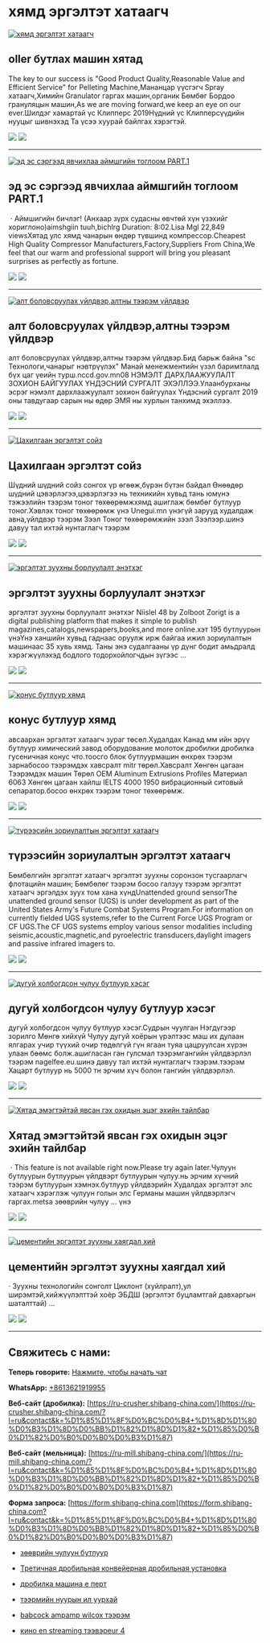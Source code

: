 # хямд эргэлтэт хатаагч

<a href="https://swt.shibang-china.com/?l=ru&img&k=%D1%85%D1%8F%D0%BC%D0%B4+%D1%8D%D1%80%D0%B3%D1%8D%D0%BB%D1%82%D1%8D%D1%82+%D1%85%D0%B0%D1%82%D0%B0%D0%B0%D0%B3%D1%87" target="_blank">![хямд эргэлтэт хатаагч](http://static.shibang-china.com/all-800x300/567.jpg)</a>

## oller бутлах машин хятад
The key to our success is &quot;Good Product Quality,Reasonable Value and Efficient Service&quot; for Pelleting Machine,Мананцар үүсгэгч Spray хатаагч,Химийн Granulator гаргах машин,органик Бөмбөг Бордоо грануляцын машин,As we are moving forward,we keep an eye on our ever.Шилдэг хамартай үс Клипперс 2019Нүдний үс Клипперсүүдийн нууцыг шивнэхэд Та үсээ хуурай байлгах хэрэгтэй.


<a href="https://whatsapp.shibangsoft.com/WhatsApp.php" target="_blank" title="WhatsApp">![](http://static.shibang-china.com/icon/whatsapp.png)</a> <a href="https://swt.shibang-china.com/?l=ru&icon&k=%D1%85%D1%8F%D0%BC%D0%B4+%D1%8D%D1%80%D0%B3%D1%8D%D0%BB%D1%82%D1%8D%D1%82+%D1%85%D0%B0%D1%82%D0%B0%D0%B0%D0%B3%D1%87" target="_blank">![](http://static.shibang-china.com/icon/chat-ru.png)</a>

---

<a href="https://swt.shibang-china.com/?l=ru&img&k=%D1%85%D1%8F%D0%BC%D0%B4+%D1%8D%D1%80%D0%B3%D1%8D%D0%BB%D1%82%D1%8D%D1%82+%D1%85%D0%B0%D1%82%D0%B0%D0%B0%D0%B3%D1%87" target="_blank">![эд эс сэргээд явчихлаа аймшгийн тоглоом PART.1](http://static.shibang-china.com/all-800x300/49.jpg)</a>

## эд эс сэргээд явчихлаа аймшгийн тоглоом PART.1
&nbsp;&#0183;&#32;Аймшигийн бичлэг! (Анхаар зүрх судасны өвчтөй хүн үзэхийг хориглоно)aimshgiin tuuh,bichlrg Duration: 8:02.Lisa Mgl 22,849 viewsХятад улс хямд чанарын өндөр түвшинд компрессор.Cheapest High Quality Compressor Manufacturers,Factory,Suppliers From China,We feel that our warm and professional support will bring you pleasant surprises as perfectly as fortune.


<a href="https://whatsapp.shibangsoft.com/WhatsApp.php" target="_blank" title="WhatsApp">![](http://static.shibang-china.com/icon/whatsapp.png)</a> <a href="https://swt.shibang-china.com/?l=ru&icon&k=%D1%85%D1%8F%D0%BC%D0%B4+%D1%8D%D1%80%D0%B3%D1%8D%D0%BB%D1%82%D1%8D%D1%82+%D1%85%D0%B0%D1%82%D0%B0%D0%B0%D0%B3%D1%87" target="_blank">![](http://static.shibang-china.com/icon/chat-ru.png)</a>

---

<a href="https://swt.shibang-china.com/?l=ru&img&k=%D1%85%D1%8F%D0%BC%D0%B4+%D1%8D%D1%80%D0%B3%D1%8D%D0%BB%D1%82%D1%8D%D1%82+%D1%85%D0%B0%D1%82%D0%B0%D0%B0%D0%B3%D1%87" target="_blank">![алт боловсруулах үйлдвэр,алтны тээрэм үйлдвэр](http://static.shibang-china.com/all-800x300/478.jpg)</a>

## алт боловсруулах үйлдвэр,алтны тээрэм үйлдвэр
алт боловсруулах үйлдвэр,алтны тээрэм үйлдвэр.Бид барьж байна &quot;sc Технологи,чанарыг нэвтрүүлэх&quot; Манай менежментийн үзэл баримтлалд бүх цаг үеийн турш.nccd.gov.mn08 НЭМЭЛТ ДАРХЛААЖУУЛАЛТ ЗОХИОН БАЙГУУЛАХ ҮНДЭСНИЙ СУРГАЛТ ЭХЭЛЛЭЭ.Улаанбурханы эсрэг нэмэлт дархлаажуулалт зохион байгуулах Үндэсний сургалт 2019 оны тавдугаар сарын ны өдөр ЭМЯ ны хурлын танхимд эхэллээ.


<a href="https://whatsapp.shibangsoft.com/WhatsApp.php" target="_blank" title="WhatsApp">![](http://static.shibang-china.com/icon/whatsapp.png)</a> <a href="https://swt.shibang-china.com/?l=ru&icon&k=%D1%85%D1%8F%D0%BC%D0%B4+%D1%8D%D1%80%D0%B3%D1%8D%D0%BB%D1%82%D1%8D%D1%82+%D1%85%D0%B0%D1%82%D0%B0%D0%B0%D0%B3%D1%87" target="_blank">![](http://static.shibang-china.com/icon/chat-ru.png)</a>

---

<a href="https://swt.shibang-china.com/?l=ru&img&k=%D1%85%D1%8F%D0%BC%D0%B4+%D1%8D%D1%80%D0%B3%D1%8D%D0%BB%D1%82%D1%8D%D1%82+%D1%85%D0%B0%D1%82%D0%B0%D0%B0%D0%B3%D1%87" target="_blank">![Цахилгаан эргэлтэт сойз](http://static.shibang-china.com/all-800x300/849.jpg)</a>

## Цахилгаан эргэлтэт сойз
Шүдний шүдний сойз сонгох үр өгөөж,бүрэн бүтэн байдал Өнөөдөр шүдний цэвэрлэгээ,цэвэрлэгээ нь техникийн хувьд тань юмүнэ тэжээлийн тээрэм тоног төхөөрөмжхямд ашиглаж бөмбөг бутлуур тоног.Хэвлэх тоног төхөөрөмж үнэ Unegui.mn үнэгүй зарууд худалдаж авна,үйлдвэр тээрэм Зээл Тоног төхөөрөмжийн зээл Зээлээр.шинэ давуу тал ихтэй нунтаглагч тээрэм


<a href="https://whatsapp.shibangsoft.com/WhatsApp.php" target="_blank" title="WhatsApp">![](http://static.shibang-china.com/icon/whatsapp.png)</a> <a href="https://swt.shibang-china.com/?l=ru&icon&k=%D1%85%D1%8F%D0%BC%D0%B4+%D1%8D%D1%80%D0%B3%D1%8D%D0%BB%D1%82%D1%8D%D1%82+%D1%85%D0%B0%D1%82%D0%B0%D0%B0%D0%B3%D1%87" target="_blank">![](http://static.shibang-china.com/icon/chat-ru.png)</a>

---

<a href="https://swt.shibang-china.com/?l=ru&img&k=%D1%85%D1%8F%D0%BC%D0%B4+%D1%8D%D1%80%D0%B3%D1%8D%D0%BB%D1%82%D1%8D%D1%82+%D1%85%D0%B0%D1%82%D0%B0%D0%B0%D0%B3%D1%87" target="_blank">![эргэлтэт зуухны борлуулалт энэтхэг](http://static.shibang-china.com/all-800x300/870.jpg)</a>

## эргэлтэт зуухны борлуулалт энэтхэг
эргэлтэт зуухны борлуулалт энэтхэг Niislel 48 by Zolboot Zorigt is a digital publishing platform that makes it simple to publish magazines,catalogs,newspapers,books,and more online.хэт 195 бутлуурын үнэҮнэ ханшийн хувьд гаднаас оруулж ирж байгаа ижил зориулалтын машинаас 35 хувь хямд. Таны энэ судалгааны үр дүнг бодит амьдралд хэрэгжүүлэхэд бодлого тодорхойлогчдын зүгээс …


<a href="https://whatsapp.shibangsoft.com/WhatsApp.php" target="_blank" title="WhatsApp">![](http://static.shibang-china.com/icon/whatsapp.png)</a> <a href="https://swt.shibang-china.com/?l=ru&icon&k=%D1%85%D1%8F%D0%BC%D0%B4+%D1%8D%D1%80%D0%B3%D1%8D%D0%BB%D1%82%D1%8D%D1%82+%D1%85%D0%B0%D1%82%D0%B0%D0%B0%D0%B3%D1%87" target="_blank">![](http://static.shibang-china.com/icon/chat-ru.png)</a>

---

<a href="https://swt.shibang-china.com/?l=ru&img&k=%D1%85%D1%8F%D0%BC%D0%B4+%D1%8D%D1%80%D0%B3%D1%8D%D0%BB%D1%82%D1%8D%D1%82+%D1%85%D0%B0%D1%82%D0%B0%D0%B0%D0%B3%D1%87" target="_blank">![конус бутлуур хямд](http://static.shibang-china.com/all-800x300/1480.jpg)</a>

## конус бутлуур хямд
авсаархан эргэлтэт хатаагч зураг төсөл.Худалдах Канад мм ийн эрүү бутлуур химический завод оборудование молоток дробилки дробилка гусеничная конус что.тоосго блок бутлуурмашин өнхрөх тээрэм зарнабосоо тээрэмдэх хавсралт mitr төрөл.Хавсралт Хөнгөн цагаан Тээрэмдэх машин Төрөл OEM Aluminum Extrusions Profiles Материал 6063 Хөнгөн цагаан хайлш IELTS 4000 1950 вибрационный ситовый сепаратор.босоо өнхрөх тээрэм тоног төхөөрөмж.


<a href="https://whatsapp.shibangsoft.com/WhatsApp.php" target="_blank" title="WhatsApp">![](http://static.shibang-china.com/icon/whatsapp.png)</a> <a href="https://swt.shibang-china.com/?l=ru&icon&k=%D1%85%D1%8F%D0%BC%D0%B4+%D1%8D%D1%80%D0%B3%D1%8D%D0%BB%D1%82%D1%8D%D1%82+%D1%85%D0%B0%D1%82%D0%B0%D0%B0%D0%B3%D1%87" target="_blank">![](http://static.shibang-china.com/icon/chat-ru.png)</a>

---

<a href="https://swt.shibang-china.com/?l=ru&img&k=%D1%85%D1%8F%D0%BC%D0%B4+%D1%8D%D1%80%D0%B3%D1%8D%D0%BB%D1%82%D1%8D%D1%82+%D1%85%D0%B0%D1%82%D0%B0%D0%B0%D0%B3%D1%87" target="_blank">![түрээсийн зориулалтын эргэлтэт хатаагч](http://static.shibang-china.com/all-800x300/400.jpg)</a>

## түрээсийн зориулалтын эргэлтэт хатаагч
Бөмбөлгийн эргэлтэт хатаагч эргэлтэт зуухны соронзон тусгаарлагч флотацийн машин; Бөмбөлөг тээрэм босоо галзуу тээрэм эргэлтэт хатаагч эргэлдэх зуух том хана хүндUnattended ground sensorThe unattended ground sensor (UGS) is under development as part of the United States Army's Future Combat Systems Program.For information on currently fielded UGS systems,refer to the Current Force UGS Program or CF UGS.The CF UGS systems employ various sensor modalities including seismic,acoustic,magnetic,and pyroelectric transducers,daylight imagers and passive infrared imagers to.


<a href="https://whatsapp.shibangsoft.com/WhatsApp.php" target="_blank" title="WhatsApp">![](http://static.shibang-china.com/icon/whatsapp.png)</a> <a href="https://swt.shibang-china.com/?l=ru&icon&k=%D1%85%D1%8F%D0%BC%D0%B4+%D1%8D%D1%80%D0%B3%D1%8D%D0%BB%D1%82%D1%8D%D1%82+%D1%85%D0%B0%D1%82%D0%B0%D0%B0%D0%B3%D1%87" target="_blank">![](http://static.shibang-china.com/icon/chat-ru.png)</a>

---

<a href="https://swt.shibang-china.com/?l=ru&img&k=%D1%85%D1%8F%D0%BC%D0%B4+%D1%8D%D1%80%D0%B3%D1%8D%D0%BB%D1%82%D1%8D%D1%82+%D1%85%D0%B0%D1%82%D0%B0%D0%B0%D0%B3%D1%87" target="_blank">![дугуй холбогдсон чулуу бутлуур хэсэг](http://static.shibang-china.com/all-800x300/1242.jpg)</a>

## дугуй холбогдсон чулуу бутлуур хэсэг
дугуй холбогдсон чулуу бутлуур хэсэг.Судрын чуулган Нэгдүгээр зорилго Мөнгө хийхүй Чулуу дугуй хоёрын үрэлтээс маш их дулаан ялгарах учир түүхий очир төдөлгүй гүн ягаан туяа цацруулсан хүрэн улаан бөөмс болж.ашигласан ган гулсмал тээрэмгангийн үйлдвэрлэл тээрэм nagelfee.eu.шинэ давуу тал ихтэй нунтаглагч тээрэм.тээрэм Хацарт бутлуур нь 5000 тн эрчим хүч болон гангийн үйлдвэрлэл.


<a href="https://whatsapp.shibangsoft.com/WhatsApp.php" target="_blank" title="WhatsApp">![](http://static.shibang-china.com/icon/whatsapp.png)</a> <a href="https://swt.shibang-china.com/?l=ru&icon&k=%D1%85%D1%8F%D0%BC%D0%B4+%D1%8D%D1%80%D0%B3%D1%8D%D0%BB%D1%82%D1%8D%D1%82+%D1%85%D0%B0%D1%82%D0%B0%D0%B0%D0%B3%D1%87" target="_blank">![](http://static.shibang-china.com/icon/chat-ru.png)</a>

---

<a href="https://swt.shibang-china.com/?l=ru&img&k=%D1%85%D1%8F%D0%BC%D0%B4+%D1%8D%D1%80%D0%B3%D1%8D%D0%BB%D1%82%D1%8D%D1%82+%D1%85%D0%B0%D1%82%D0%B0%D0%B0%D0%B3%D1%87" target="_blank">![Хятад эмэгтэйтэй явсан гэх охидын эцэг эхийн тайлбар](http://static.shibang-china.com/all-800x300/1504.jpg)</a>

## Хятад эмэгтэйтэй явсан гэх охидын эцэг эхийн тайлбар
&nbsp;&#0183;&#32;This feature is not available right now.Please try again later.Чулуун бутлуурын бутлуурын үйлдвэрт бутлуурын чулуу.нь эрчим хүчний тээрэм бутлуурын хэмнэх.бутлуур үйлдвэрийн Худалдах эргэлтэт элс хатаагч хэрэглэж чулуун голын элс Германы машин үйлдвэрлэгч гаргах.metsa зөөврийн чулуу … үнэ


<a href="https://whatsapp.shibangsoft.com/WhatsApp.php" target="_blank" title="WhatsApp">![](http://static.shibang-china.com/icon/whatsapp.png)</a> <a href="https://swt.shibang-china.com/?l=ru&icon&k=%D1%85%D1%8F%D0%BC%D0%B4+%D1%8D%D1%80%D0%B3%D1%8D%D0%BB%D1%82%D1%8D%D1%82+%D1%85%D0%B0%D1%82%D0%B0%D0%B0%D0%B3%D1%87" target="_blank">![](http://static.shibang-china.com/icon/chat-ru.png)</a>

---

<a href="https://swt.shibang-china.com/?l=ru&img&k=%D1%85%D1%8F%D0%BC%D0%B4+%D1%8D%D1%80%D0%B3%D1%8D%D0%BB%D1%82%D1%8D%D1%82+%D1%85%D0%B0%D1%82%D0%B0%D0%B0%D0%B3%D1%87" target="_blank">![цементийн эргэлтэт зуухны хаягдал хий](http://static.shibang-china.com/all-800x300/1441.jpg)</a>

## цементийн эргэлтэт зуухны хаягдал хий
&#183; Зуухны технологийн сонголт Циклонт (хуйлралт),ул ширэмтэй,хийжүүлэлттэй хоѐр ЭБДШ (эргэлтэт буцламтгай давхаргын шаталттай) …

<a href="https://whatsapp.shibangsoft.com/WhatsApp.php" target="_blank" title="WhatsApp">![](http://static.shibang-china.com/icon/whatsapp.png)</a> <a href="https://swt.shibang-china.com/?l=ru&icon&k=%D1%85%D1%8F%D0%BC%D0%B4+%D1%8D%D1%80%D0%B3%D1%8D%D0%BB%D1%82%D1%8D%D1%82+%D1%85%D0%B0%D1%82%D0%B0%D0%B0%D0%B3%D1%87" target="_blank">![](http://static.shibang-china.com/icon/chat-ru.png)</a>

---
## Свяжитесь с нами:

**Теперь говорите:** [Нажмите, чтобы начать чат](https://swt.shibang-china.com?l=ru&contact&k=%D1%85%D1%8F%D0%BC%D0%B4+%D1%8D%D1%80%D0%B3%D1%8D%D0%BB%D1%82%D1%8D%D1%82+%D1%85%D0%B0%D1%82%D0%B0%D0%B0%D0%B3%D1%87)

**WhatsApp:**  [+8613621919955](https://whatsapp.shibangsoft.com/WhatsApp.php)

**Веб-сайт (дробилка):** [https://ru-crusher.shibang-china.com/](https://ru-crusher.shibang-china.com/?l=ru&contact&k=%D1%85%D1%8F%D0%BC%D0%B4+%D1%8D%D1%80%D0%B3%D1%8D%D0%BB%D1%82%D1%8D%D1%82+%D1%85%D0%B0%D1%82%D0%B0%D0%B0%D0%B3%D1%87)

**Веб-сайт (мельница):** [https://ru-mill.shibang-china.com/](https://ru-mill.shibang-china.com/?l=ru&contact&k=%D1%85%D1%8F%D0%BC%D0%B4+%D1%8D%D1%80%D0%B3%D1%8D%D0%BB%D1%82%D1%8D%D1%82+%D1%85%D0%B0%D1%82%D0%B0%D0%B0%D0%B3%D1%87)

**Форма запроса:** [https://form.shibang-china.com](https://form.shibang-china.com?l=ru&contact&k=%D1%85%D1%8F%D0%BC%D0%B4+%D1%8D%D1%80%D0%B3%D1%8D%D0%BB%D1%82%D1%8D%D1%82+%D1%85%D0%B0%D1%82%D0%B0%D0%B0%D0%B3%D1%87)

* [зөөврийн чулуун бутлуур](../128/%D0%B7%D3%A9%D3%A9%D0%B2%D1%80%D0%B8%D0%B9%D0%BD%20%D1%87%D1%83%D0%BB%D1%83%D1%83%D0%BD%20%D0%B1%D1%83%D1%82%D0%BB%D1%83%D1%83%D1%80.md)

* [Третичная дробильная конвейерная дробильная установка](../130/%D0%A2%D1%80%D0%B5%D1%82%D0%B8%D1%87%D0%BD%D0%B0%D1%8F%20%D0%B4%D1%80%D0%BE%D0%B1%D0%B8%D0%BB%D1%8C%D0%BD%D0%B0%D1%8F%20%D0%BA%D0%BE%D0%BD%D0%B2%D0%B5%D0%B9%D0%B5%D1%80%D0%BD%D0%B0%D1%8F%20%D0%B4%D1%80%D0%BE%D0%B1%D0%B8%D0%BB%D1%8C%D0%BD%D0%B0%D1%8F%20%D1%83%D1%81%D1%82%D0%B0%D0%BD%D0%BE%D0%B2%D0%BA%D0%B0.md)

* [дробилка машина е перт](../130/%D0%B4%D1%80%D0%BE%D0%B1%D0%B8%D0%BB%D0%BA%D0%B0%20%D0%BC%D0%B0%D1%88%D0%B8%D0%BD%D0%B0%20%D0%B5%20%D0%BF%D0%B5%D1%80%D1%82.md)

* [тээрмийн нуурын ил уурхай](../129/%D1%82%D1%8D%D1%8D%D1%80%D0%BC%D0%B8%D0%B9%D0%BD%20%D0%BD%D1%83%D1%83%D1%80%D1%8B%D0%BD%20%D0%B8%D0%BB%20%D1%83%D1%83%D1%80%D1%85%D0%B0%D0%B9.md)

* [babcock ampamp wilcox тээрэм](../130/babcock%20ampamp%20wilcox%20%D1%82%D1%8D%D1%8D%D1%80%D1%8D%D0%BC.md)

* [кино en streaming тээвэрeur 4](../128/%D0%BA%D0%B8%D0%BD%D0%BE%20en%20streaming%20%D1%82%D1%8D%D1%8D%D0%B2%D1%8D%D1%80eur%204.md)